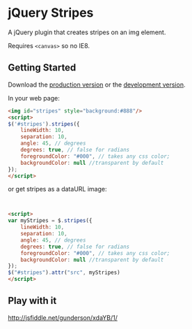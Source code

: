 # jQuery Stripes

A jQuery plugin that creates stripes on an img element.

Requires `<canvas>` so no IE8. 

## Getting Started
Download the [production version][min] or the [development version][max].

[min]: https://raw.github.com/patrickgunderson/jquery.stripes/master/dist/jquery.stripes.min.js
[max]: https://raw.github.com/patrickgunderson/jquery.stripes/master/dist/jquery.stripes.js

In your web page:


```html
<img id="stripes" style="background:#888"/>
<script>
$('#stripes').stripes({
    lineWidth: 10,
    separation: 10,
    angle: 45, // degrees
    degrees: true, // false for radians
    foregroundColor: "#000", // takes any css color;
    backgroundColor: null //transparent by default
});
</script>
```
or get stripes as a dataURL image:

```html


<script>
var myStripes = $.stripes({
    lineWidth: 10,
    separation: 10,
    angle: 45, // degrees
    degrees: true, // false for radians
    foregroundColor: "#000", // takes any css color;
    backgroundColor: null //transparent by default
});
$("#stripes").attr("src", myStripes)
</script>
```
## Play with it

http://jsfiddle.net/gunderson/xdaYB/1/